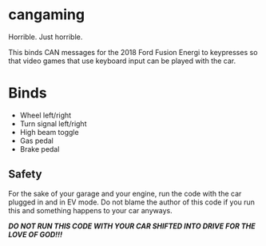 # cangaming
Horrible. Just horrible.

This binds CAN messages for the 2018 Ford Fusion Energi to keypresses so that video games that use keyboard input can be played with the car.

# Binds
- Wheel left/right
- Turn signal left/right
- High beam toggle
- Gas pedal
- Brake pedal

## Safety
For the sake of your garage and your engine, run the code with the car plugged in and in EV mode. Do not blame the author of this code if you run this and something happens to your car anyways.

***DO NOT RUN THIS CODE WITH YOUR CAR SHIFTED INTO DRIVE FOR THE LOVE OF GOD!!!***